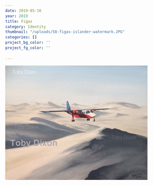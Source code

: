```yaml
---
date: 2019-05-16
year: 2019
title: Figas
category: Identity
thumbnail: "/uploads/58-figas-islander-watermark.JPG"
categories: []
project_bg_color: ''
project_fg_color: ''

---
```

![](/uploads/58-figas-islander-watermark.JPG)